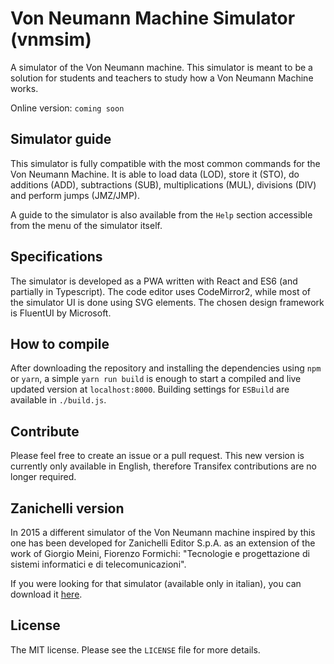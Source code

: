 # Von Neumann Machine Simulator (vnmsim)

A simulator of the Von Neumann machine.
This simulator is meant to be a solution for students and teachers to study how a Von Neumann Machine works.

Online version: `coming soon`

## Simulator guide

This simulator is fully compatible with the most common commands for the Von Neumann Machine. It is able to load data (LOD), store it (STO), do additions (ADD), subtractions (SUB), multiplications (MUL), divisions (DIV) and perform jumps (JMZ/JMP).

A guide to the simulator is also available from the `Help` section accessible from the menu of the simulator itself.

## Specifications

The simulator is developed as a PWA written with React and ES6 (and partially in Typescript).
The code editor uses CodeMirror2, while most of the simulator UI is done using SVG elements.
The chosen design framework is FluentUI by Microsoft.

## How to compile

After downloading the repository and installing the dependencies using `npm` or `yarn`, a simple `yarn run build` is enough to start a compiled and live updated version at `localhost:8000`.
Building settings for `ESBuild` are available in `./build.js`.

## Contribute

Please feel free to create an issue or a pull request.
This new version is currently only available in English, therefore Transifex contributions are no longer required.

## Zanichelli version

In 2015 a different simulator of the Von Neumann machine inspired by this one has been developed for Zanichelli Editor S.p.A. as an extension of the work of Giorgio Meini, Fiorenzo Formichi: "Tecnologie e progettazione di sistemi informatici e di telecomunicazioni".

If you were looking for that simulator (available only in italian), you can download it [here](http://goo.gl/hSwG4m).

## License

The MIT license. Please see the `LICENSE` file for more details.
